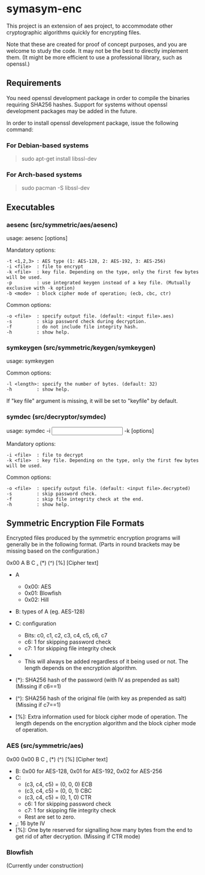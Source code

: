 # symasym-enc
This project is an extension of aes project, to accommodate other cryptographic algorithms quickly for encrypting files.

Note that these are created for proof of concept purposes, and you are welcome to study the code.
It may not be the best to directly implement them. (It might be more efficient to use a professional library, such as openssl.)

## Requirements
You need openssl development package in order to compile the binaries requiring SHA256 hashes.
Support for systems without openssl development packages may be added in the future.

In order to install openssl development package, issue the following command:
### For Debian-based systems
>
> sudo apt-get install libssl-dev
>
### For Arch-based systems
>
> sudo pacman -S libssl-dev
>

## Executables
### aesenc (src/symmetric/aes/aesenc)
usage: aesenc [options]

Mandatory options:

	-t <1,2,3> : AES type (1: AES-128, 2: AES-192, 3: AES-256)
	-i <file>  : file to encrypt
	-k <file>  : key file. Depending on the type, only the first few bytes will be used.
	-p         : use integrated keygen instead of a key file. (Mutually exclusive with -k option)
	-b <mode>  : block cipher mode of operation; (ecb, cbc, ctr)

Common options:

	-o <file>  : specify output file. (default: <input file>.aes)
	-s         : skip password check during decryption.
	-f         : do not include file integrity hash.
	-h         : show help.

### symkeygen (src/symmetric/keygen/symkeygen)
usage: symkeygen <key file>

Common options:

	-l <length>: specify the number of bytes. (default: 32)
	-h         : show help.

 If "key file" argument is missing, it will be set to "keyfile" by default.

### symdec (src/decryptor/symdec)
 usage: symdec -i <input file> -k <key file> [options]

Mandatory options:

	-i <file>  : file to decrypt
	-k <file>  : key file. Depending on the type, only the first few bytes will be used.

Common options:

	-o <file>  : specify output file. (default: <input file>.decrypted)
	-s         : skip password check.
	-f         : skip file integrity check at the end.
	-h         : show help.

## Symmetric Encryption File Formats

Encrypted files produced by the symmetric encryption programs will generally be in the following format. (Parts in round brackets may be missing based on the configuration.)

0x00 A B C [.] (*) (^) [%] [Cipher text]

* A
    * 0x00: AES
    * 0x01: Blowfish
	* 0x02: Hill

* B: types of A (eg. AES-128)

* C: configuration
    * Bits: c0, c1, c2, c3, c4, c5, c6, c7
    * c6: 1 for skipping password check
    * c7: 1 for skipping file integrity check

* [.]: IV (initialization vector)
    * This will always be added regardless of it being used or not. The length depends on the encryption algorithm.
* (*): SHA256 hash of the password (with IV as prepended as salt) (Missing if c6==1)
* (^): SHA256 hash of the original file (with key as prepended as salt) (Missing if c7==1)
* [%]: Extra information used for block cipher mode of operation. The length depends on the encryption algorithm and the block cipher mode of operation.

### AES (src/symmetric/aes)
0x00 0x00 B C [.] (*) (^) [%] [Cipher text]

* B: 0x00 for AES-128, 0x01 for AES-192, 0x02 for AES-256
* C:
    * (c3, c4, c5) = (0, 0, 0) ECB
    * (c3, c4, c5) = (0, 0, 1) CBC
    * (c3, c4, c5) = (0, 1, 0) CTR
    * c6: 1 for skipping password check
    * c7: 1 for skipping file integrity check
    * Rest are set to zero.
* [.]: 16 byte IV
* [%]: One byte reserved for signalling how many bytes from the end to get rid of after decryption. (Missing if CTR mode)

### Blowfish
(Currently under construction)



